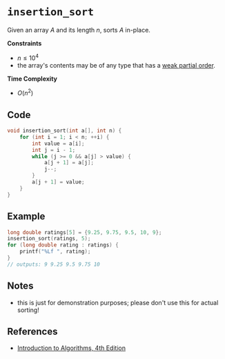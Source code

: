 # `insertion_sort`
Given an array $A$ and its length $n$, sorts $A$ in-place.

**Constraints**
- $n \le 10^{4}$
- the array's contents may be of any type that has a [weak partial order](https://eli.thegreenplace.net/2018/partial-and-total-orders/#:~:text=While%20a%20partial%20order%20lets,all%20elements%20in%20a%20set.).

**Time Complexity**
- $O(n^{2})$

## Code
```c
void insertion_sort(int a[], int n) {
	for (int i = 1; i < n; ++i) {
		int value = a[i];
		int j = i - 1;
		while (j >= 0 && a[j] > value) {
			a[j + 1] = a[j];
			j--;
		}
		a[j + 1] = value;
	}
}
```

## Example
```cpp
long double ratings[5] = {9.25, 9.75, 9.5, 10, 9};
insertion_sort(ratings, 5);
for (long double rating : ratings) {
	printf("%Lf ", rating);
}
// outputs: 9 9.25 9.5 9.75 10
```

## Notes
- this is just for demonstration purposes; please don't use this for actual sorting!

## References
- [Introduction to Algorithms, 4th Edition](https://mitpress.mit.edu/books/introduction-algorithms-fourth-edition)